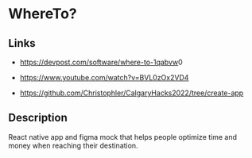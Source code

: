 # WhereTo?

## Links

- <https://devpost.com/software/where-to-1qabvw>0

- <https://www.youtube.com/watch?v=BVL0zOx2VD4>

- <https://github.com/Christophler/CalgaryHacks2022/tree/create-app>

## Description

React native app and figma mock that helps people optimize time and money when reaching their destination.
